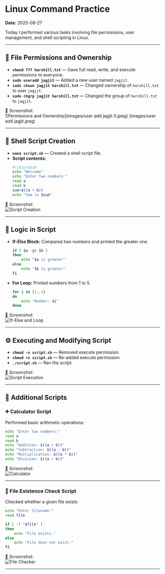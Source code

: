 # Linux Command Practice  
**Date:** 2025-06-27

Today I performed various tasks involving file permissions, user management, and shell scripting in Linux.

---

## 🔐 File Permissions and Ownership
- **`chmod 777 harshill.txt`** — Gave full read, write, and execute permissions to everyone.
- **`sudo useradd jagjit`** — Added a new user named `jagjit`.
- **`sudo chown jagjit harshill.txt`** — Changed ownership of `harshill.txt` to user `jagjit`.
- **`sudo chgrp jagjit harshill.txt`** — Changed the group of `harshill.txt` to `jagjit`.

📸 *Screenshot:*  
![Permissions and Ownership](images/user add jagjit 0.jpeg) (images/user add jagjit.jpeg)

---

## 📝 Shell Script Creation
- **`nano script.sh`** — Created a shell script file.
- **Script contents:**
  ```bash
  #!/bin/bash
  echo "Welcome"
  echo "Enter two numbers:"
  read a
  read b
  sum=$((a + b))
  echo "Sum is $sum"
  ```

📸 *Screenshot:*  
![Script Creation](images/script_creation.png)

---

## 🧠 Logic in Script
- **If-Else Block:** Compared two numbers and printed the greater one.
  ```bash
  if [ $a -gt $b ]
  then
      echo "$a is greater"
  else
      echo "$b is greater"
  fi
  ```

- **For Loop:** Printed numbers from 1 to 5.
  ```bash
  for i in {1..5}
  do
      echo "Number: $i"
  done
  ```

📸 *Screenshot:*  
![If-Else and Loop](images/logic_blocks.png)

---

## ⚙️ Executing and Modifying Script
- **`chmod -x script.sh`** — Removed execute permission.
- **`chmod +x script.sh`** — Re-added execute permission.
- **`./script.sh`** — Ran the script.

📸 *Screenshot:*  
![Script Execution](images/script_execution.png)

---

## 🧮 Additional Scripts

### ➕ Calculator Script
Performed basic arithmetic operations:
```bash
echo "Enter two numbers:"
read a
read b
echo "Addition: $((a + b))"
echo "Subtraction: $((a - b))"
echo "Multiplication: $((a * b))"
echo "Division: $((a / b))"
```

📸 *Screenshot:*  
![Calculator](images/calculator_script.png)

---

### 📂 File Existence Check Script
Checked whether a given file exists:
```bash
echo "Enter filename:"
read file

if [ -f "$file" ]
then
    echo "File exists."
else
    echo "File does not exist."
fi
```

📸 *Screenshot:*  
![File Checker](images/file_check_script.png)

---
